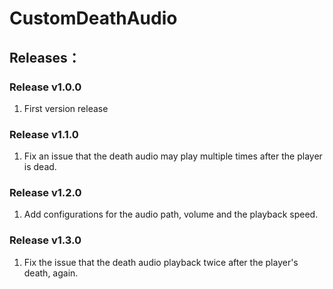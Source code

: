 # CustomDeathAudio
## Releases：
### Release v1.0.0
1. First version release

### Release v1.1.0
1. Fix an issue that the death audio may play multiple times after the player is dead.

### Release v1.2.0
1. Add configurations for the audio path, volume and the playback speed.

### Release v1.3.0
1. Fix the issue that the death audio playback twice after the player's death, again.